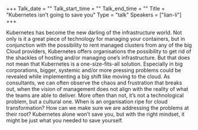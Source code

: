 +++
Talk_date = ""
Talk_start_time = ""
Talk_end_time = ""
Title = "Kubernetes isn't going to save you"
Type = "talk"
Speakers = ["lian-li"]
+++

Kubernetes has become the new darling of the infrastructure world. Not only is it a great piece of technology for managing your containers, but in conjunction with the possibility to rent managed clusters from any of the big Cloud providers, Kubernetes offers organisations the possibility to get rid of the shackles of hosting and/or managing one’s infrastructure.
But that does not mean that Kubernetes is a one-size-fits-all solution. Especially in big corporations, bigger, systemic and/or more pressing problems could be revealed while implementing a big shift like moving to the cloud. As consultants, we can often observe the chaos and frustration that breaks out, when the vision of management does not align with the reality of what the teams are able to deliver. More often than not, it’s not a technological problem, but a cultural one.
When is an organisation ripe for cloud transformation? How can we make sure we are addressing the problems at their root? 
Kubernetes alone won’t save you, but with the right mindset, it might be just what you needed to save yourself.
